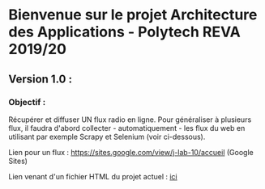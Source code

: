 # Bienvenue sur le projet Architecture des Applications - Polytech REVA 2019/20

## Version 1.0 : 
### Objectif : 
Récupérer et diffuser UN flux radio en ligne. Pour généraliser à plusieurs flux, il faudra d'abord collecter - automatiquement - les flux du web en utilisant par exemple Scrapy et Selenium (voir ci-dessous).

Lien pour un flux : https://sites.google.com/view/j-lab-10/accueil (Google Sites)

Lien venant d'un fichier HTML du projet actuel : [ici](https://htmlpreview.github.io/?https://github.com/Xajer28/Poly_REVA_Archi/blob/master/Version%201.0/index.html)

